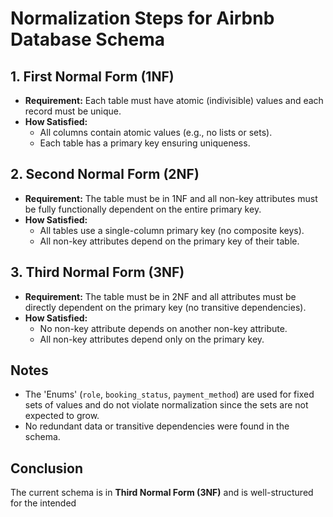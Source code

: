 # Normalization Steps for Airbnb Database Schema

## 1. First Normal Form (1NF)
- **Requirement:** Each table must have atomic (indivisible) values and each record must be unique.
- **How Satisfied:**  
  - All columns contain atomic values (e.g., no lists or sets).
  - Each table has a primary key ensuring uniqueness.

## 2. Second Normal Form (2NF)
- **Requirement:** The table must be in 1NF and all non-key attributes must be fully functionally dependent on the entire primary key.
- **How Satisfied:**  
  - All tables use a single-column primary key (no composite keys).
  - All non-key attributes depend on the primary key of their table.

## 3. Third Normal Form (3NF)
- **Requirement:** The table must be in 2NF and all attributes must be directly dependent on the primary key (no transitive dependencies).
- **How Satisfied:**  
  - No non-key attribute depends on another non-key attribute.
  - All non-key attributes depend only on the primary key.

## Notes
- The 'Enums' (`role`, `booking_status`, `payment_method`) are used for fixed sets of values and do not violate normalization since the sets are not expected to grow.
- No redundant data or transitive dependencies were found in the schema.

## Conclusion
The current schema is in **Third Normal Form (3NF)** and is well-structured for the intended